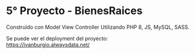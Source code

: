 # 5° Proyecto - BienesRaices
Construido con Model View Controller
Utilizando PHP 8, JS, MySQL, SASS.

Se puede ver el deployment del proyecto: https://ivanburgio.alwaysdata.net/

